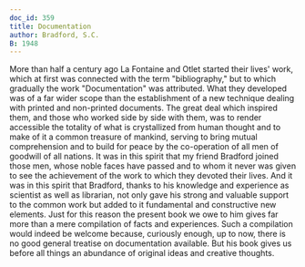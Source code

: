 ```yaml
---
doc_id: 359
title: Documentation
author: Bradford, S.C.
B: 1948
---
```


More than half a century ago La Fontaine and Otlet started
their lives' work, which at first was connected with the term
"bibliography," but to which gradually the work "Documentation"
was attributed.  What they developed was of a far wider scope
than the establishment of a new technique dealing with printed
and non-printed documents.
  The great deal which inspired them, and those who worked
side by side with them, was to render accessible the totality of
what is crystallized from human thought and to make of it a
common treasure of mankind, serving to bring mutual comprehension
and to build for peace by the co-operation of all men of goodwill
of all nations.
  It was in this spirit that my friend Bradford joined those men,
whose noble faces have passed and to whom it never was given to
see the achievement of the work to which they devoted their lives.
  And it was in this spirit that Bradford, thanks to his knowledge
and experience as scientist as well as librarian, not only
gave his strong and valuable support to the common work but
added to it fundamental and constructive new elements.
  Just for this reason the present book we owe to him gives far
more than a mere compilation of facts and experiences.  Such
a compilation would indeed be welcome because, curiously
enough, up to now, there is no good general treatise on
documentation available.  But his book gives us before all things
an abundance of original ideas and creative thoughts.